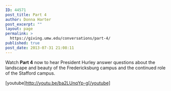 ```yaml
---
ID: 44571
post_title: Part 4
author: Donna Harter
post_excerpt: ""
layout: page
permalink: >
  https://giving.umw.edu/conversations/part-4/
published: true
post_date: 2013-07-31 21:08:11
---
```

Watch <strong>Part 4</strong> now to hear President Hurley answer questions about the landscape and beauty of the Fredericksburg campus and the continued role of the Stafford campus.

[youtube]http://youtu.be/ba2LUnqYp-g[/youtube]